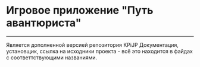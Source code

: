 # Игровое приложение "Путь авантюриста"
______
Является дополненной версией репозитория KPiJP
Документация, установщик, ссылка на исходники проекта - всё это находится в файдах с соответтствующими названиями.

